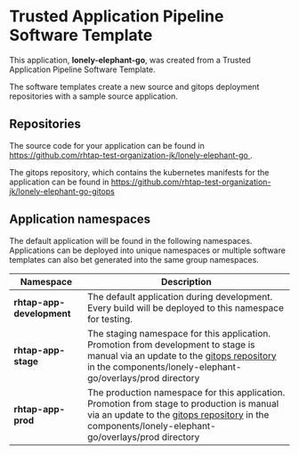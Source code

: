 # Trusted Application Pipeline Software Template

This application, **lonely-elephant-go**, was created from a Trusted Application Pipeline Software Template.

The software templates create a new source and gitops deployment repositories with a sample source application. 

## Repositories

The source code for your application can be found in [https://github.com/rhtap-test-organization-jk/lonely-elephant-go ](https://github.com/rhtap-test-organization-jk/lonely-elephant-go ).
 
The gitops repository, which contains the kubernetes manifests for the application can be found in 
[https://github.com/rhtap-test-organization-jk/lonely-elephant-go-gitops ](https://github.com/rhtap-test-organization-jk/lonely-elephant-go-gitops ) 

## Application namespaces 

The default application will be found in the following namespaces. Applications can be deployed into unique namespaces or multiple software templates can also bet generated into the same group namespaces.  

|  Namespace   |  Description   |  
| -------- | -------- |   
| **rhtap-app-development** | The default application during development. Every build will be deployed to this namespace for testing. | 
| **rhtap-app-stage** | The staging namespace for this application. Promotion from development to stage is manual via an update to the [gitops repository](https://github.com/rhtap-test-organization-jk/lonely-elephant-go-gitops ) in the components/lonely-elephant-go/overlays/prod directory |  
| **rhtap-app-prod** | The production namespace for this application. Promotion from stage to production is manual via an update to the [gitops repository](https://github.com/rhtap-test-organization-jk/lonely-elephant-go-gitops ) in the components/lonely-elephant-go/overlays/prod directory | 
